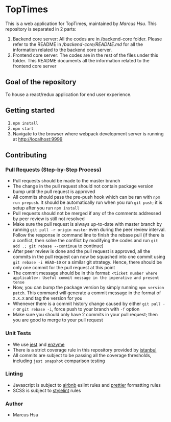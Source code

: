 # TopTimes

This is a web application for TopTimes, maintained by _Marcus Hsu_. This repository is separated in 2 parts:

1. Backend core server: All the codes are in /backend-core folder. Please refer to the README in _/backend-core/README.md_ for all the information related to the backend core server.
2. Frontend core server: The codes are in the rest of the files under this folder. This README documents all the information related to the frontend core server

## Goal of the repository
To house a react/redux application for end user experience.

## Getting started
1. `npm install`
2. `npm start`
3. Navigate to the browser where webpack development server is running at [http://localhost:9999](http://localhost:9999)

## Contributing
### Pull Requests (Step-by-Step Process)
  * Pull requests should be made to the master branch
  * The change in the pull request should not contain package version bump until the pull request is approved
  * All commits should pass the pre-push hook which can be ran with `npm run prepush`. It should be automatically run when you run `git push`; it is setup after you run `npm install`
  * Pull requests should not be merged if any of the comments addressed by peer review is still not resolved
  * Make sure the pull request is always up-to-date with master branch by running `git pull -r origin master` even during the peer review interval. Follow the response in command line to finish the rebase pull (if there is a conflict, then solve the conflict by modifying the codes and run `git add .; git rebase --continue` to continue)
  * After peer review is done and the pull request is approved, all the commits in the pull request can now be squashed into one commit using `git rebase -i HEAD~10` or a similar git strategy. Hence, there should be only one commit for the pull request at this point
  * The commit message should be in this format: `<ticket number where applicable>: Useful commit message in the imperative and present tense`
  * Now, you can bump the package version by simply running `npm version patch`. This command will generate a commit message in the format of `X.X.X` and tag the version for you
  * Whenever there is a commit history change caused by either `git pull -r` or `git rebase -i`, force push to your branch with `-f` option
  * Make sure you should only have 2 commits in your pull request; then you are good to merge to your pull request

### Unit Tests
  * We use [jest](https://facebook.github.io/jest/) and [enzyme](https://github.com/airbnb/enzyme/blob/master/docs/guides/jest.md)
  * There is a strict coverage rule in this repository provided by [istanbul](https://github.com/gotwarlost/istanbul)
  * All commits are subject to be passing all the coverage thresholds, including `jest snapshot` comparison testing

### Linting
  * Javascript is subject to [airbnb](https://www.npmjs.com/package/eslint-config-airbnb) eslint rules and [prettier](https://prettier.io/) formatting rules
  * SCSS is subject to [stylelint](https://github.com/stylelint/stylelint) rules

### Author
  * Marcus Hsu
